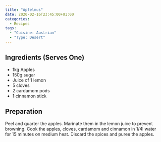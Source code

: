 ```yaml
---
title: "Apfelmus"
date: 2020-02-16T23:45:00+01:00
categories:
  - Recipes
tags:
  - "Cuisine: Austrian"
  - "Type: Desert"
---
```


## Ingredients (Serves One)

* 1kg Apples
* 150g sugar
* Juice of 1 lemon
* 5 cloves
* 2 cardamom pods
* 1 cinnamon stick

## Preparation

Peel and quarter the apples. Marinate them in the lemon juice to prevent browning.
Cook the apples, cloves, cardamom and cinnamon in 1/4l water for 15 minutes on medium heat.
Discard the spices and puree the apples.
